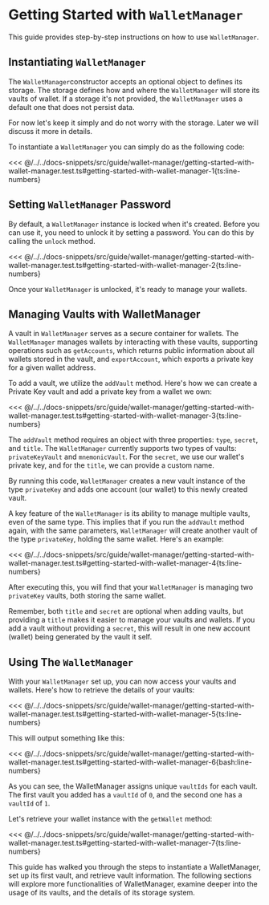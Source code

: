 # Getting Started with `WalletManager`

This guide provides step-by-step instructions on how to use `WalletManager`.

## Instantiating `WalletManager`

The `WalletManager`constructor accepts an optional object to defines its storage. The storage defines how and where the `WalletManager` will store its vaults of wallet. If a storage it's not provided, the `WalletManager` uses a default one that does not persist data.

For now let's keep it simply and do not worry with the storage. Later we will discuss it more in details.

To instantiate a `WalletManager` you can simply do as the following code:

<<< @/../../docs-snippets/src/guide/wallet-manager/getting-started-with-wallet-manager.test.ts#getting-started-with-wallet-manager-1{ts:line-numbers}

## Setting `WalletManager` Password

By default, a `WalletManager` instance is locked when it's created. Before you can use it, you need to unlock it by setting a password. You can do this by calling the `unlock` method.

<<< @/../../docs-snippets/src/guide/wallet-manager/getting-started-with-wallet-manager.test.ts#getting-started-with-wallet-manager-2{ts:line-numbers}

Once your `WalletManager` is unlocked, it's ready to manage your wallets.

## Managing Vaults with WalletManager

A vault in `WalletManager` serves as a secure container for wallets. The `WalletManager` manages wallets by interacting with these vaults, supporting operations such as `getAccounts`, which returns public information about all wallets stored in the vault, and `exportAccount`, which exports a private key for a given wallet address.

To add a vault, we utilize the `addVault` method. Here's how we can create a Private Key vault and add a private key from a wallet we own:

<<< @/../../docs-snippets/src/guide/wallet-manager/getting-started-with-wallet-manager.test.ts#getting-started-with-wallet-manager-3{ts:line-numbers}

The `addVault` method requires an object with three properties: `type`, `secret`, and `title`. The `WalletManager` currently supports two types of vaults: `privateKeyVault` and `mnemonicVault`. For the `secret`, we use our wallet's private key, and for the `title`, we can provide a custom name.

By running this code, `WalletManager` creates a new vault instance of the type `privateKey` and adds one account (our wallet) to this newly created vault.

A key feature of the `WalletManager` is its ability to manage multiple vaults, even of the same type. This implies that if you run the `addVault` method again, with the same parameters, `WalletManager` will create another vault of the type `privateKey`, holding the same wallet. Here's an example:

<<< @/../../docs-snippets/src/guide/wallet-manager/getting-started-with-wallet-manager.test.ts#getting-started-with-wallet-manager-4{ts:line-numbers}

After executing this, you will find that your `WalletManager` is managing two `privateKey` vaults, both storing the same wallet.

Remember, both `title` and `secret` are optional when adding vaults, but providing a `title` makes it easier to manage your vaults and wallets. If you add a vault without providing a `secret`, this will result in one new account (wallet) being generated by the vault it self.

## Using The `WalletManager`

With your `WalletManager` set up, you can now access your vaults and wallets. Here's how to retrieve the details of your vaults:

<<< @/../../docs-snippets/src/guide/wallet-manager/getting-started-with-wallet-manager.test.ts#getting-started-with-wallet-manager-5{ts:line-numbers}

This will output something like this:

<<< @/../../docs-snippets/src/guide/wallet-manager/getting-started-with-wallet-manager.test.ts#getting-started-with-wallet-manager-6{bash:line-numbers}

As you can see, the WalletManager assigns unique `vaultIds` for each vault. The first vault you added has a `vaultId` of `0`, and the second one has a `vaultId` of `1`.

Let's retrieve your wallet instance with the `getWallet` method:

<<< @/../../docs-snippets/src/guide/wallet-manager/getting-started-with-wallet-manager.test.ts#getting-started-with-wallet-manager-7{ts:line-numbers}

This guide has walked you through the steps to instantiate a WalletManager, set up its first vault, and retrieve vault information. The following sections will explore more functionalities of WalletManager, examine deeper into the usage of its vaults, and the details of its storage system.
